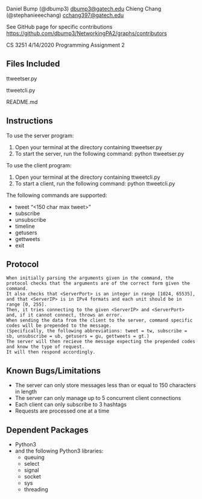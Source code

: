 Daniel Bump (@dbump3)
dbump3@gatech.edu
Chieng Chang (@stephanieeechang)
cchang397@gatech.edu

See GitHub page for specific contributions
https://github.com/dbump3/NetworkingPA2/graphs/contributors

CS 3251
4/14/2020
Programming Assignment 2

Files Included
-----------------------------------
ttweetser.py

ttweetcli.py

README.md

Instructions
-----------------------------------
To use the server program:
 1.	Open your terminal at the directory containing ttweetser.py
 2.	To start the server, run the following command: python ttweetser.py <ServerPort>

To use the client program:
 1.	Open your terminal at the directory containing ttweetcli.py
 2.	To start a client, run the following command: python ttweetcli.py <ServerIP> <ServerPort> <Username>

The following commands are supported:
- tweet​ “<150 char max tweet>” <Hashtag>
- subscribe​ <Hashtag>
- unsubscribe​ <Hashtag>
- timeline
- getusers
- gettweets <Username>
- exit

Protocol
-----------------------------------
	When initially parsing the arguments given in the command, the protocol checks that the arguments are of the correct form given the command.
    It also checks that <ServerPort> is an integer in range [1024, 65535], and that <ServerIP> is in IPv4 formats and each unit should be in range [0, 255].
    Then, it tries connecting to the given <ServerIP> and <ServerPort> and, if it cannot connect, throws an error.
	When sending the data from the client to the server, command specific codes will be prepended to the message.
    (Specifically, the following abbreviations: tweet = tw, subscribe = sb, unsubscribe = ub, getusers = gu, gettweets = gt.)
    The server will then recieve the message expecting the prepended codes and know the type of request.
    It will then respond accordingly.

Known Bugs/Limitations
-----------------------------------
- The server can only store messages less than or equal to 150 characters in length
- The server can only manage up to 5 concurrent client connections
- Each client can only subscribe to 3 hashtags
- Requests are processed one at a time

Dependent Packages
-----------------------------------
- Python3
- and the following Python3 libraries:
    - queuing
    - select
    - signal
    - socket
    - sys
    - threading

